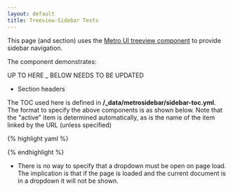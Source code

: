 ```yaml
---
layout: default
title: Treeview-Sidebar Tests
---
```


This page (and section) uses the [Metro UI treeview component](http://metroui.org.ua/treeview.html) to provide sidebar navigation.

The component demonstrates:

UP TO HERE _ BELOW NEEDS TO BE UPDATED

* Section headers


The TOC used here is defined in **/_data/metrosidebar/sidebar-toc.yml**. The format to specify the above components is as shown below. Note that the "active" item is determined automatically, as is the name of the item linked by the URL (unless specified)

{% highlight yaml %}


{% endhighlight %}


* There is no way to specify that a dropdown must be open on page load. The implication is that if the page is loaded and the current document is in a dropdown it will not be shown.
